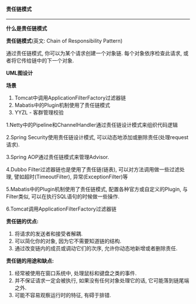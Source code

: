 #### 责任链模式

---

**什么是责任链模式**

**责任链模式**(英文: Chain of Responsibility Pattern)

通过责任链模式, 你可以为某个请求创建一个对象链. 每个对象依序检查此请求, 或者将它传给链中的下一个对象.



**UML图设计**





**场景**

1. Tomcat中调用ApplicationFilterFactory过滤器链
2. Mabatis中的Plugin机制使用了责任链模式
3. YYZL - 客群管理校验



1.Netty中的Pipeline和ChannelHandler通过责任链设计模式来组织代码逻辑

2.Spring Security使用责任链设计模式, 可以动态地添加或删除责任(处理request请求).

3.Spring AOP通过责任链模式来管理Advisor.

4.Dubbo Filter过滤器链也是使用了责任链(链表), 可以对方法调用做一些过滤处理, 譬如超时(TimeoutFilter), 异常(ExceptionFilter)等

5.Mabatis中的Plugin机制使用了责任链模式, 配置各种官方或自定义的Plugin, 与Filter类似, 可以在执行SQL语句的时候做一些操作.

6.Tomcat调用ApplicationFilterFactory过滤器链



**责任链的优点:**

1. 将请求的发送者和接受者解耦.
2. 可以简化你的对象, 因为它不需要知道链的结构.
3. 通过改变链内的成员或调动它们的次序, 允许你动态地新增或者删除责任.



**责任链的用途和缺点:**

1. 经常被使用在窗口系统中, 处理鼠标和键盘之类的事件.
2. 并不保证请求一定会被执行, 如果没有任何对象处理它的话, 它可能落到链尾端之外.
3. 可能不容易观察运行时的特征, 有碍于排错.

















































